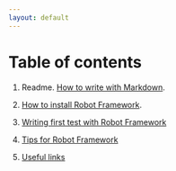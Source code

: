 ```yaml
---
layout: default
---
```


# Table of contents

1. Readme. [How to write with Markdown](/posts/how-to-write-with-a-markdown).

2. [How to install Robot Framework](/posts/robot-framework).

3. [Writing first test with Robot Framework](/posts/first-test)

4. [Tips for Robot Framework](/posts/Tips-and-Tricks)

5. [Useful links](/posts/useful-links)
